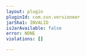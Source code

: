 ```yaml
---
layout: plugin
pluginId: com.ssn.versioneer
jarSha1: INVALID
isJarAvailable: false
error: NONE
violations: []

---
```


